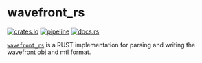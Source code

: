 # wavefront_rs

[![crates.io](https://img.shields.io/crates/v/wavefront_rs.svg)](https://crates.io/crates/wavefront_rs)
[![pipeline](https://github.com/HeikoAlexanderWeber/wavefront_rs/workflows/pipeline/badge.svg)](https://github.com/HeikoAlexanderWeber/wavefront_rs/actions?query=workflow%3Apipeline)
[![docs.rs](https://img.shields.io/badge/docs.rs-latest-blue)](https://docs.rs/wavefront_rs/latest/wavefront_rs/)

<!-- cargo-sync-readme start -->

[`wavefront_rs`] is a RUST implementation for parsing and writing the wavefront obj and mtl format.

[`wavefront_rs`]: https://github.com/replicadse/wavefront_rs


<!-- cargo-sync-readme end -->
